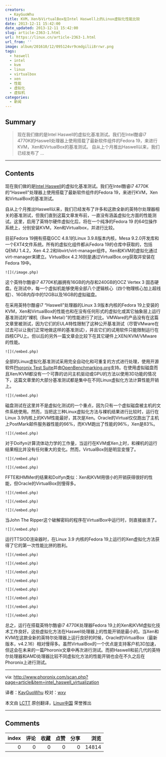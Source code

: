 ```yaml
---
creators:
  - KayGuoWhu
title: KVM，Xen与VirtualBox在Intel Haswell上的Linux虚拟化性能比较
date: 2013-12-11 15:42:00
date_updated: 2013-12-11 15:42:00
slug: article-2363-1.html
url: https://linux.cn/article-2363-1.html
url_from: ''
image: album/201610/12/095124vr9cmdgilii8rrwr.png
tags:
  - haswell
  - intel
  - kvm
  - linux
  - virtualbox
  - xen
  - 性能
  - 虚拟化
  - 虚拟机
categories:
  - 新闻
---
```


## Summary

> 现在我们做的是Intel Haswell的虚拟化基准测试。我们在Intel酷睿i7 4770K的Haswell处理器上使用搭载了最新软件组件的Fedora 19，来进行KVM，Xen和VirtualBox的基准测试。
> 自从上个月推出Haswell以来，我们已经发布了 ...

***

<!-- more -->

## Contents

现在我们做的是[Intel Haswell](http://www.phoronix.com/scan.php?page=search&q=Haswell)的虚拟化基准测试。我们在Intel酷睿i7 4770K的“Haswell”处理器上使用搭载了最新软件组件的Fedora 19，来进行KVM，Xen和VirtualBox的基准测试。

自从上个月推出Haswell以来，我们已经发布了许多和这款全新的英特尔处理器相关的基准测试，但我们直到这篇文章发布前，一直没有涵盖虚拟化方面的性能测试。这里，启用了英特尔硬件虚拟化后，将在一个纯净的Fedora 19 的64位操作系统上，分别安装KVM，Xen和Virtualbox，并进行比较。

目前Fedora 19拥有搭载GCC 4.8.1的Linux 3.9.8版本内核，Mesa 9.2.0开发库和一个EXT4文件系统。所有的虚拟化组件都从Fedora 19的仓库中获取的，包括QEMU 1.4.2，Xen 4.2.2和libvirt/virt-manager组件。Xen和KVM的虚拟化通过virt-manager来建立。VirtualBox 4.2.16则是通过VirtualBox.org获取并安装在Fedora 19中。

`![](/image.php)`

这个英特尔酷睿i7 4770K机器拥有16GB的内存和240GB的OCZ Vertex 3 固态硬盘。在测试中，每一个虚拟机能够使用全部八个逻辑核心（四个物理核心加上超线程）、16GB内存中的12GB以及16GB的虚拟磁盘。

在采用英特尔酷睿i7 “Haswell”处理器的Linux 3.9版本内核的Fedora 19上安装的KVM，Xen和VirtualBox的性能也和在没有任何形式的虚拟化或其它抽象层上运行基准测试的“裸机（Bare Metal）”的性能进行了对比。VMWare的产品没有在这篇文章里被测试，因为它们的EULA特性限制了这种公开基准测试（尽管VMware在过去可以让我们正常地做这样的基准测试），并且它们的试用软件只能限制运行在四核CPU上。但以后的另外一篇文章会比较下在其它硬件上XEN/KVM/VMware的性能。

`![](/embed.php)`

全部的Linux虚拟化基准测试采用完全自动化和可重复的方式进行处理，使用开源软件[Phoronix Test Suite](http://www.phoronix-test-suite.com/)并由[OpenBenchmarking.org](http://openbenchmarking.org/)支持。在使用虚拟磁盘而且Xen/KVM都没有一个可靠的访问主机驱动或GPU的方法以使用3D功能的情况下，这篇文章里的大部分基准测试都是集中在不同Linux虚拟化方法计算性能开销上。

`![](/embed.php)`

磁盘测试在这里并不是虚拟化测试的一个重点，因为只有一个虚拟磁盘被主机的文件系统使用。然而，当把这三种Linux虚拟化方法与裸机结果进行比较时，运行在Linux 3.9内核上的KVM性能最好，其次是Xen。Oracle的Virtual仅仅跑出了主机上PostMark邮件服务器性能的66%，而KVM跑出了性能的96%，Xen是83%。

`![](/embed.php)`

对于Dolfyn计算流体动力学的工作量，当运行在KVM或Xen上时，和裸机的运行结果相比并没有任何重大的变化。然而，VirtualBox则是明显变慢了。

`![](/embed.php)`

`![](/embed.php)`

FFTE和HMMer的结果和Dolfyn类似：Xen和KVM用很小的开销获得很好的性能，但Oracle的VirtualBox则慢得多。

`![](/embed.php)`

`![](/embed.php)`

`![](/embed.php)`

当John The Ripper这个破解密码的程序在VirtualBox中运行时，则直接崩溃了。

`![](/embed.php)`

运行TTSIOD渲染器时，在Linux 3.9 内核的Fedora 19上运行的Xen虚拟化方法获得了它的第一次性能比拼的胜利。

`![](/embed.php)`

`![](/embed.php)`

`![](/embed.php)`

`![](/embed.php)`

`![](/embed.php)`

`![](/embed.php)`

`![](/embed.php)`

`![](/embed.php)`

总之，运行在搭载英特尔酷睿i7 4770K处理器Fedora 19上的Xen和KVM虚拟化技术工作良好。这些虚拟化方法在Haswell处理器上的性能开销是最小的。当Xen和KVM在这款全新的英特尔处理器上运行良好的时候，Oracle的VirtualBox（最新版本，v4.2.16）相对慢得多。虽然VirtualBox的一个优点是支持客户机3D加速，但这会在未来的一篇Phoronix文章中再次进行测试。而把Haswell和前几代的英特尔处理器和AMD处理器比较不同虚拟化方法的性能开销也会在不久之后在Phoronix上进行测试。

---

via: <http://www.phoronix.com/scan.php?page=article&item=intel_haswell_virtualization>

译者：[KayGuoWhu](http://github.com/KayGuoWhu) 校对：[wxy](https://github.com/wxy)

本文由 [LCTT](https://github.com/LCTT/TranslateProject) 原创翻译，[Linux中国](https://linux.cn/) 荣誉推出

***

## Comments


|   index |   评论 |   收藏 |   点赞 |   分享 |   浏览 |
|--------:|-------:|-------:|-------:|-------:|-------:|
|       0 |      0 |      0 |      0 |      0 |  14814 |
